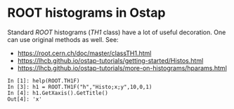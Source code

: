 ROOT histograms in Ostap
========================

Standard _ROOT_ histograms (_TH1_ class) have a lot of useful decoration.
One can use original methods as well. See:
 - https://root.cern.ch/doc/master/classTH1.html
 - https://lhcb.github.io/ostap-tutorials/getting-started/Histos.html
 - https://lhcb.github.io/ostap-tutorials/more-on-histograms/hparams.html

```ipython
In [1]: help(ROOT.TH1F)
In [3]: h1 = ROOT.TH1F("h","Histo;x;y",10,0,1)
In [4]: h1.GetXaxis().GetTitle()
Out[4]: 'x'
```

